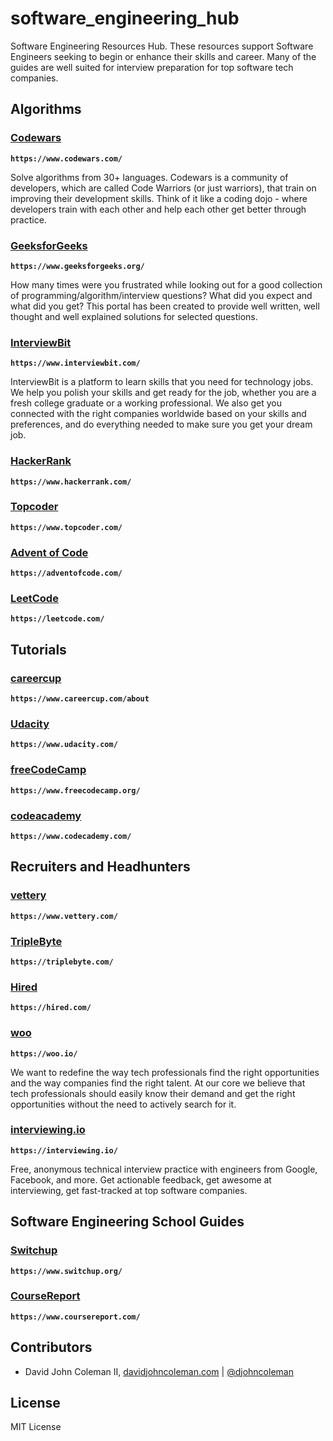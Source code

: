 # software_engineering_hub

Software Engineering Resources Hub.  These resources support Software Engineers
seeking to begin or enhance their skills and career. Many of the guides are
well suited for interview preparation for top software tech companies.

## Algorithms

### [Codewars](https://www.codewars.com/)

**`https://www.codewars.com/`**

Solve algorithms from 30+ languages. Codewars is a community of developers,
which are called Code Warriors (or just warriors), that train on improving
their development skills. Think of it like a coding dojo - where developers
train with each other and help each other get better through practice.

### [GeeksforGeeks](https://www.geeksforgeeks.org/)

**`https://www.geeksforgeeks.org/`**

How many times were you frustrated while looking out for a good collection of
programming/algorithm/interview questions? What did you expect and what did you
get? This portal has been created to provide well written, well thought and
well explained solutions for selected questions.

### [InterviewBit](https://www.interviewbit.com/)

**`https://www.interviewbit.com/`**

InterviewBit is a platform to learn skills that you need for technology jobs.
We help you polish your skills and get ready for the job, whether you are a
fresh college graduate or a working professional. We also get you connected
with the right companies worldwide based on your skills and preferences, and
do everything needed to make sure you get your dream job.

### [HackerRank](https://www.hackerrank.com/)

**`https://www.hackerrank.com/`**

### [Topcoder](https://www.topcoder.com/)

**`https://www.topcoder.com/`**

### [Advent of Code](https://adventofcode.com/)

**`https://adventofcode.com/`**

### [LeetCode](https://leetcode.com/)

**`https://leetcode.com/`**

##  Tutorials

### [careercup](https://www.careercup.com/about)

**`https://www.careercup.com/about`**

### [Udacity](https://www.udacity.com/)

**`https://www.udacity.com/`**

### [freeCodeCamp](https://www.freecodecamp.org/)

**`https://www.freecodecamp.org/`**

### [codeacademy](https://www.codecademy.com/)

**`https://www.codecademy.com/`**

## Recruiters and Headhunters

### [vettery](https://www.vettery.com/)

**`https://www.vettery.com/`**

### [TripleByte](https://triplebyte.com/)

**`https://triplebyte.com/`**

### [Hired](https://hired.com/)

**`https://hired.com/`**

### [woo](https://woo.io/)

**`https://woo.io/`**

We want to redefine the way tech professionals find the right opportunities
and the way companies find the right talent. At our core we believe that tech
professionals should easily know their demand and get the right opportunities
without the need to actively search for it.

### [interviewing.io](https://interviewing.io/)

**`https://interviewing.io/`**

Free, anonymous technical interview practice with engineers from Google,
Facebook, and more.  Get actionable feedback, get awesome at interviewing, get
fast-tracked at top software companies.

## Software Engineering School Guides

### [Switchup](https://www.switchup.org/)

**`https://www.switchup.org/`**

### [CourseReport](https://www.coursereport.com/)

**`https://www.coursereport.com/`**

## Contributors

* David John Coleman II,
[davidjohncoleman.com](http://www.davidjohncoleman.com/) |
[@djohncoleman](https://twitter.com/djohncoleman)

## License

MIT License
